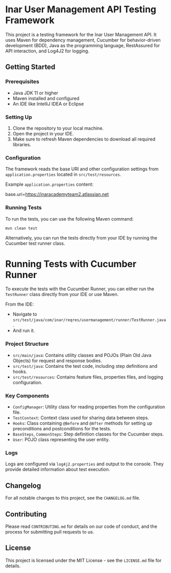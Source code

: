 # Inar User Management API Testing Framework

This project is a testing framework for the Inar User Management API. It uses Maven for dependency management, Cucumber for behavior-driven development (BDD), Java as the programming language, RestAssured for API interaction, and Log4J2 for logging.

## Getting Started

### Prerequisites

- Java JDK 11 or higher
- Maven installed and configured
- An IDE like IntelliJ IDEA or Eclipse

### Setting Up

1. Clone the repository to your local machine.
2. Open the project in your IDE.
3. Make sure to refresh Maven dependencies to download all required libraries.

### Configuration

The framework reads the base URI and other configuration settings from `application.properties` located in `src/test/resources`.

Example `application.properties` content:

base.uri=https://inaracademyteam2.atlassian.net


### Running Tests

To run the tests, you can use the following Maven command:

`mvn clean test`


Alternatively, you can run the tests directly from your IDE by running the Cucumber test runner class.

# Running Tests with Cucumber Runner

To execute the tests with the Cucumber Runner, you can either run the `TestRunner` class directly from your IDE or use Maven.

From the IDE:
- Navigate to `src/test/java/com/inar/reqres/usermanagement/runner/TestRunner.java`.
- And run it.

### Project Structure

- `src/main/java`: Contains utility classes and POJOs (Plain Old Java Objects) for request and response bodies.
- `src/test/java`: Contains the test code, including step definitions and hooks.
- `src/test/resources`: Contains feature files, properties files, and logging configuration.

### Key Components

- `ConfigManager`: Utility class for reading properties from the configuration file.
- `TestContext`: Context class used for sharing data between steps.
- `Hooks`: Class containing `@Before` and `@After` methods for setting up preconditions and postconditions for the tests.
- `BaseSteps`, `CommonSteps`: Step definition classes for the Cucumber steps.
- `User`: POJO class representing the user entity.

### Logs

Logs are configured via `log4j2.properties` and output to the console. They provide detailed information about test execution.

## Changelog

For all notable changes to this project, see the `CHANGELOG.md` file.

## Contributing

Please read `CONTRIBUTING.md` for details on our code of conduct, and the process for submitting pull requests to us.

## License

This project is licensed under the MIT License - see the `LICENSE.md` file for details.






